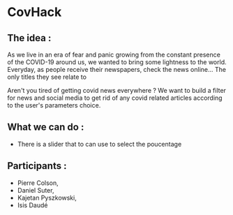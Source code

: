 # CovHack 

## The idea : 

As we live in an era of fear and panic growing from the constant presence of the COVID-19 around us, we wanted to bring some lightness to the world.
Everyday, as people receive their newspapers, check the news online... The only titles they see relate to 

Aren't you tired of getting covid news everywhere ? We want to build a filter for news and social media to get rid of any covid related articles according to the user's parameters choice.




## What we can do :

* There is a slider that to can use to select the poucentage


## Participants : 

* Pierre Colson, 
* Daniel Suter, 
* Kajetan Pyszkowski, 
* Isis Daudé
